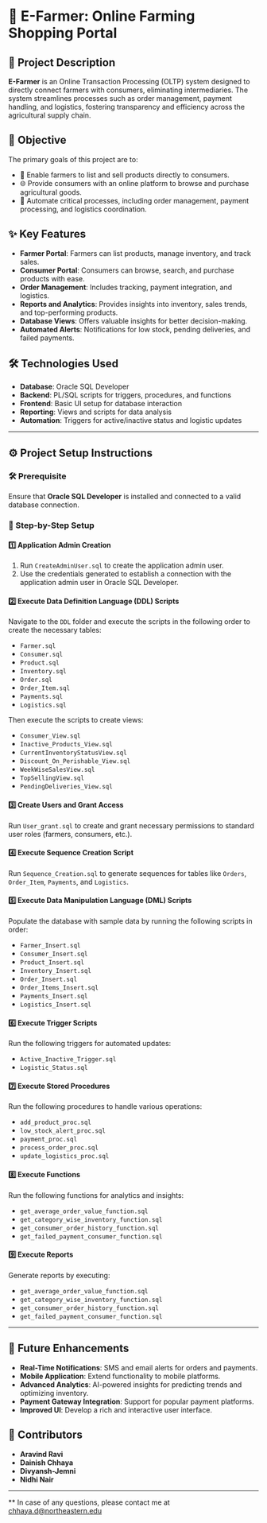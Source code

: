 # 🌾 E-Farmer: Online Farming Shopping Portal

## 📄 Project Description
**E-Farmer** is an Online Transaction Processing (OLTP) system designed to directly connect farmers with consumers, eliminating intermediaries. The system streamlines processes such as order management, payment handling, and logistics, fostering transparency and efficiency across the agricultural supply chain.

## 🎯 Objective
The primary goals of this project are to:
- 🛒 Enable farmers to list and sell products directly to consumers.
- 🌐 Provide consumers with an online platform to browse and purchase agricultural goods.
- 🔄 Automate critical processes, including order management, payment processing, and logistics coordination.

## ✨ Key Features
- **Farmer Portal**: Farmers can list products, manage inventory, and track sales.
- **Consumer Portal**: Consumers can browse, search, and purchase products with ease.
- **Order Management**: Includes tracking, payment integration, and logistics.
- **Reports and Analytics**: Provides insights into inventory, sales trends, and top-performing products.
- **Database Views**: Offers valuable insights for better decision-making.
- **Automated Alerts**: Notifications for low stock, pending deliveries, and failed payments.

## 🛠️ Technologies Used
- **Database**: Oracle SQL Developer
- **Backend**: PL/SQL scripts for triggers, procedures, and functions
- **Frontend**: Basic UI setup for database interaction
- **Reporting**: Views and scripts for data analysis
- **Automation**: Triggers for active/inactive status and logistic updates

---

## ⚙️ Project Setup Instructions

### 🛠️ Prerequisite
Ensure that **Oracle SQL Developer** is installed and connected to a valid database connection.

### 🔧 Step-by-Step Setup

#### 1️⃣ **Application Admin Creation**
1. Run `CreateAdminUser.sql` to create the application admin user.
2. Use the credentials generated to establish a connection with the application admin user in Oracle SQL Developer.

#### 2️⃣ **Execute Data Definition Language (DDL) Scripts**
Navigate to the `DDL` folder and execute the scripts in the following order to create the necessary tables:
- `Farmer.sql`
- `Consumer.sql`
- `Product.sql`
- `Inventory.sql`
- `Order.sql`
- `Order_Item.sql`
- `Payments.sql`
- `Logistics.sql`

Then execute the scripts to create views:
- `Consumer_View.sql`
- `Inactive_Products_View.sql`
- `CurrentInventoryStatusView.sql`
- `Discount_On_Perishable_View.sql`
- `WeekWiseSalesView.sql`
- `TopSellingView.sql`
- `PendingDeliveries_View.sql`

#### 3️⃣ **Create Users and Grant Access**
Run `User_grant.sql` to create and grant necessary permissions to standard user roles (farmers, consumers, etc.).

#### 4️⃣ **Execute Sequence Creation Script**
Run `Sequence_Creation.sql` to generate sequences for tables like `Orders`, `Order_Item`, `Payments`, and `Logistics`.

#### 5️⃣ **Execute Data Manipulation Language (DML) Scripts**
Populate the database with sample data by running the following scripts in order:
- `Farmer_Insert.sql`
- `Consumer_Insert.sql`
- `Product_Insert.sql`
- `Inventory_Insert.sql`
- `Order_Insert.sql`
- `Order_Items_Insert.sql`
- `Payments_Insert.sql`
- `Logistics_Insert.sql`

#### 6️⃣ **Execute Trigger Scripts**
Run the following triggers for automated updates:
- `Active_Inactive_Trigger.sql`
- `Logistic_Status.sql`

#### 7️⃣ **Execute Stored Procedures**
Run the following procedures to handle various operations:
- `add_product_proc.sql`
- `low_stock_alert_proc.sql`
- `payment_proc.sql`
- `process_order_proc.sql`
- `update_logistics_proc.sql`

#### 8️⃣ **Execute Functions**
Run the following functions for analytics and insights:
- `get_average_order_value_function.sql`
- `get_category_wise_inventory_function.sql`
- `get_consumer_order_history_function.sql`
- `get_failed_payment_consumer_function.sql`

#### 9️⃣ **Execute Reports**
Generate reports by executing:
- `get_average_order_value_function.sql`
- `get_category_wise_inventory_function.sql`
- `get_consumer_order_history_function.sql`
- `get_failed_payment_consumer_function.sql`

---

## 🌟 Future Enhancements
- **Real-Time Notifications**: SMS and email alerts for orders and payments.
- **Mobile Application**: Extend functionality to mobile platforms.
- **Advanced Analytics**: AI-powered insights for predicting trends and optimizing inventory.
- **Payment Gateway Integration**: Support for popular payment platforms.
- **Improved UI**: Develop a rich and interactive user interface.

## 👥 Contributors 
- **Aravind Ravi**
- **Dainish Chhaya**
- **Divyansh-Jemni**
- **Nidhi Nair**
---

** In case of any questions, please contact me at chhaya.d@northeastern.edu 
